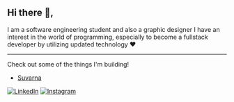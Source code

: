 ## Hi there 👋,

I am a software engineering student and also a graphic designer I have an interest in the world of programming, especially to become a fullstack developer by utilizing updated technology ❤️

---

Check out some of the things I'm building!

- [Suvarna](https://suvarna-mu.vercel.app/)


[![LinkedIn](https://cdn2.iconfinder.com/data/icons/social-media-2285/512/1_Linkedin_unofficial_colored_svg-48.png)](https://www.linkedin.com/in/latiffalikal/)
[![Instagram](https://cdn2.iconfinder.com/data/icons/social-media-applications/64/social_media_applications_3-instagram-48.png)](https://www.instagram.com/latiffhalik_22/)
